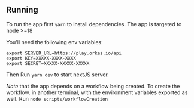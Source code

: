 ## Running
To run the app first `yarn` to install dependencies. The app is targeted to node >=18

You'll need the following env variables:

```shell
export SERVER_URL=https://play.orkes.io/api
export KEY=XXXXX-XXXX-XXXX
export SECRET=XXXXX-XXXXX-XXXXX
```
Then Run `yarn dev` to start nextJS server.

*Note* that the app depends on a workflow being created. To create the workflow. in another terminal, with the environment variables exported as well. Run `node scripts/workflowCreation`
